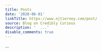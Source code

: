 ```yaml
---
title: Posts
date: '2020-06-01'
linkTitle: https://www.njtierney.com/post/
source: Blog on Credibly Curious
description: '  ...'
disable_comments: true
---
```

  ...